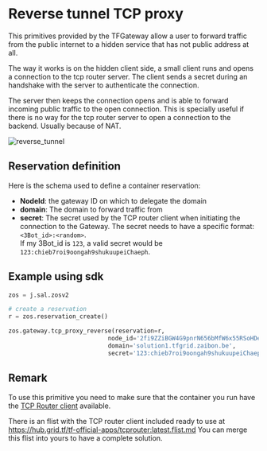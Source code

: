 # Reverse tunnel TCP proxy

This primitives provided by the TFGateway allow a user to forward traffic from the public internet to a hidden service that has not public address at all. 

The way it works is on the hidden client side, a small client runs and opens a connection to the tcp router server. The client sends a secret during an handshake with the server to authenticate the connection.

The server then keeps the connection opens and is able to forward incoming public traffic to the open connection. This is specially useful if there is no way for the tcp router server to open a connection to the backend. Usually because of NAT.

![reverse_tunnel](./img/reverse_tunnel.png)

## Reservation definition

Here is the schema used to define a container reservation:

- **NodeId**: the gateway ID on which to delegate the domain
- **domain**: The domain to forward traffic from
- **secret**: The secret used by the TCP router client when initiating the connection to the Gateway. 
The secret needs to have a specific format: `<3Bot_id>:<random>`.  
If my 3Bot_id is `123`, a valid secret would be `123:chieb7roi9oongah9shukuupeiChaeph`.

## Example using sdk

```python
zos = j.sal.zosv2

# create a reservation
r = zos.reservation_create()

zos.gateway.tcp_proxy_reverse(reservation=r,
                            node_id='2fi9ZZiBGW4G9pnrN656bMfW6x55RSoHDeMrd9pgSA8T',
                            domain='solution1.tfgrid.zaibon.be',
                            secret='123:chieb7roi9oongah9shukuupeiChaeph')
```

## Remark

To use this primitive you need to make sure that the container you run have the [TCP Router client](https://github.com/threefoldtech/tcprouter/tree/master/cmds/client) available.

There is an flist with the TCP router client included ready to use at https://hub.grid.tf/tf-official-apps/tcprouter:latest.flist.md
You can merge this flist into yours to have a complete solution.
